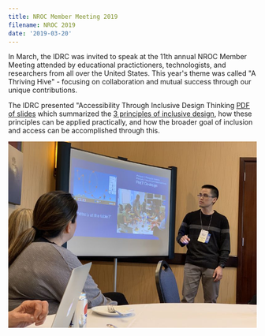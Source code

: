 ```yaml
---
title: NROC Member Meeting 2019
filename: NROC 2019
date: '2019-03-20'
---
```

In March, the IDRC was invited to speak at the 11th annual NROC Member Meeting
attended by educational practictioners, technologists, and researchers from all
over the United States. This year's theme was called "A Thriving Hive" - focusing
on collaboration and mutual success through our unique contributions.

The IDRC presented "Accessibility Through Inclusive Design Thinking
[PDF of slides](https://wiki.fluidproject.org/download/attachments/1707985/NROC%20Member%20Meeting%202019%20-%20Accessibility%20through%20inclusion.pdf?version=1&modificationDate=1552341970417&api=v2)
which summarized the [3 principles of inclusive design](https://handbook.floeproject.org/TheThreeDimensionsPartOne.html),
how these principles can be applied practically, and how
the broader goal of inclusion and access can be accomplished through this.

<img src="./images/NROC2019-thumb.jpg" alt="Jonathan from the IDRC
presenting at the NROC Member Meeting."></a>
